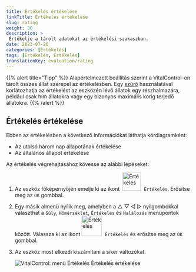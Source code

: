 ```yaml
---
title: Értékelés értékelése
linkTitle: Értékelés értékelése
slug: rating
weight: 30
description: >
 Értékelje a tárolt adatokat az értékelési szakaszban.
date: 2023-07-26
categories: [Értékelés]
tags: [Értékelés, Értékelés]
translationKey: evaluation/rating
---
```

{{% alert title="Tipp" %}}
Alapértelmezett beállítás szerint a VitalControl-on tárolt összes állat szerepel az értékelésben. Egy [szűrő](../../filter/) használatával korlátozhatja az értékelést az eszközén lévő állatok egy részhalmazára, például csak hím állatokra vagy egy bizonyos maximális korig terjedő állatokra.
{{% /alert %}}

## Értékelés értékelése

Ebben az értékelésben a következő információkat láthatja kördiagramként:
- Az utolsó három nap állapotának értékelése
- Az általános állapot értékelése

Az értékelés végrehajtásához kövesse az alábbi lépéseket:

1. Az eszköz főképernyőjén emelje ki az ikont &nbsp;<img src="/icons/main/evaluation.svg" width="50" align="bottom" alt="Értékelés" />&nbsp; `Értékelés`. Erősítse meg az `OK` gombbal.

2. Egy másik almenü nyílik meg, amelyben a △ ▽ ◁ ▷ nyílgombokkal választhat a `Súly`, `Hőmérséklet`, `Értékelés` és `Halálozás` menüpontok között. Válassza ki az ikont <img src="/icons/evaluation/rating.svg" width="55" align="bottom" alt="Értékelés" />&nbsp; `Értékelés` és erősítse meg az `OK` gombbal.

3. Az eszköz most elkezdi kiszámítani a siker változókat.

   ![VitalControl: menü Értékelés Értékelés értékelése](../images/rating.png "Értékelés értékelése")

